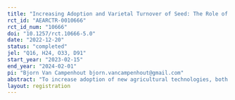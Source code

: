 ```yaml
---
title: "Increasing Adoption and Varietal Turnover of Seed: The Role of Consumer and Producer Side Interventions"
rct_id: "AEARCTR-0010666"
rct_id_num: "10666"
doi: "10.1257/rct.10666-5.0"
date: "2022-12-20"
status: "completed"
jel: "Q16, H24, O33, D91"
start_year: "2023-02-15"
end_year: "2024-02-01"
pi: "Bjorn Van Campenhout bjorn.vancampenhout@gmail.com"
abstract: "To increase adoption of new agricultural technologies, both push (supply side) and pull (demand side) factors are important. As a push factor to increase adoption of a particular technology such as an improved seed variety, some level of initial subsidy is often offered. For instance, companies may offer free trial packs of new improved seed varieties; governments may offer subsidies to increase varietal turnover. However, it is also often argued that if something was subsidized (or even free), it may not be used for the intended purpose. In this paper, we first test the effectiveness of free trial packs by testing if farmers that receive a sample of a new improved seed variety are more likely to adopt it in the future than a control group of farmers who did not get a free sample. Furthermore we test whether farmers learn differently from seed that was obtained for free than if they had to pay a (small) price for it. This questions is investigated using BDM auction—essentially a two stage pricing design—such that we can disentangle the selection effect, whereby farmers that are prepared to pay a price are likely to be more motivated to learn from it for subsequent adoption decisions, and the sunk cost effect, where a product that has a price attached to it is valued more. In addition to the supply side intervention, we also test the relative effectiveness of a demand sided intervention for adoption of new or improved varieties—an area often overlooked in existing research. In particular, we cross-randomize an intervention where households are demonstrated how to prepare the new seed variety and get the ability to taste it."
layout: registration
---
```


